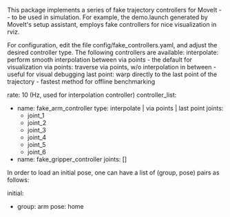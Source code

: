 This package implements a series of fake trajectory controllers for MoveIt -- to be used in simulation.
For example, the demo.launch generated by MoveIt's setup assistant, employs fake controllers for nice visualization in rviz.

For configuration, edit the file config/fake\_controllers.yaml, and adjust the desired controller type.
The following controllers are available:
interpolate: perform smooth interpolation between via points - the default for visualization
via points:  traverse via points, w/o interpolation in between - useful for visual debugging
last point:  warp directly to the last point of the trajectory - fastest method for offline benchmarking

rate: 10 (Hz, used for interpolation controller)
controller_list:
  - name: fake_arm_controller
    type: interpolate | via points | last point
    joints:
      - joint_1
      - joint_2
      - joint_3
      - joint_4
      - joint_5
      - joint_6
  - name: fake_gripper_controller
    joints:
      []

In order to load an initial pose, one can have a list of (group, pose) pairs as follows:

initial:
  - group: arm
    pose:  home
